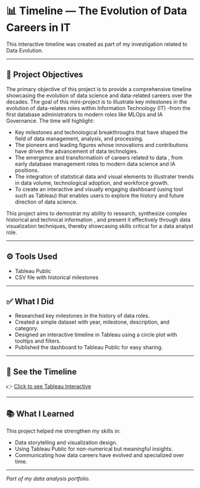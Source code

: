 
# 📊 Timeline — The Evolution of Data Careers in IT

This interactive timeline was created as part of my investigation related to Data Evolution.

---

## 📌 Project Objectives
The primary objective of this project is to provide a comprehensive timeline showcasing the evolution of data science and data-related careers over the decades. The goal of this mini-project is to illustrate key milestones in the evolution of data-relates roles within Information Technology (IT) -from the first database administrators to modern roles like MLOps and IA Governance. The time will highlight:
- Key milestones and technological breakthroughs that have shaped the field of data management, analysis, and processing.
- The pioneers and leading figures whose innovations and contributions have driven the advancement of data technolgies.
- The emergence and transformatioin of careers related to data , from early database management roles to modern data science and IA positions.
- The integration of statistical data and visual elements to illustrater trends in data volume, technological adoption, and workforce growth.
- To create an interactive and visually engaging dashboard (using tool such as Tableau) that enables users to explore the history and future direction of data science.

This project aims to demostrat my ability to research, synthesize complex historical and technical information , and present it effectively through data visualization techniques, thereby showcasing skills critical for a data analyst role. 



---

## ⚙️ Tools Used

- Tableau Public
- CSV file with historical milestones

---

## ✅ What I Did

- Researched key milestones in the history of data roles.
- Created a simple dataset with year, milestone, description, and category.
- Designed an interactive timeline in Tableau using a circle plot with tooltips and filters.
- Published the dashboard to Tableau Public for easy sharing.

---

## 🔗 See the Timeline

👉 [Click to see Tableau Interactive](https://public.tableau.com/views/EvolutionofDataRoles_Timeline/Feuille1?:language=fr-FR&:sid=&:redirect=auth&:display_count=n&:origin=viz_share_link)

---

## 📚 What I Learned

This project helped me strengthen my skills in:
- Data storytelling and visualization design.
- Using Tableau Public for non-numerical but meaningful insights.
- Communicating how data careers have evolved and specialized over time.

---

*Part of my data analysis portfolio.*
